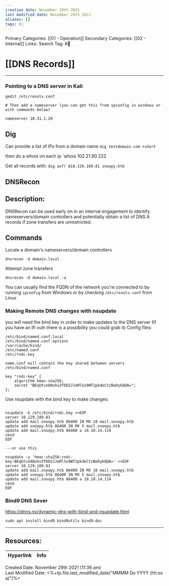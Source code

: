 ```yaml
---
creation date: November 29th 2021
last modified date: November 29th 2021
aliases: []
tags: #🧰 
---
```


Primary Categories: [[01 - Operation]] 
Secondary Categories:  [[02 - Internal]]
Links: 
Search Tag: #🧰  

# [[DNS Records]]  
___

### Pointing to a DNS server in Kali

```
gedit /etc/resolv.conf

# Then add a nameserver (you can get this from ipconfig in windows or with commands below)

nameserver 10.31.1.20
```

## Dig
Can provide a list of IPs from a domain name
`dig testdomain.com +short`

then do a whois on each ip
`whois 102.21.90.222

Get all records with:
`dig axfr @10.129.189.81 snoopy.htb`

## DNSRecon

## Description:
DNSRecon can be used early on in an internal engagement to identify nameservers/domain controllers and potentially obtain a list of DNS A records if zone transfers are unrestricted.

## Commands
Locate a domain's nameservers/domain controllers
```
dnsrecon -d domain.local
```

Attempt zone transfers
```
dnsrecon -d domain.local -a
```

You can usually find the FQDN of the network you're connected to by running `ipconfig` from Windows or by checking `/etc/resolv.conf` from Linux

### Making Remote DNS changes with nsupdate

you will need the bind key in order to make updates to the DNS server (If you have an lfi vuln there is a possibility you could grab it)
Config files:
```
/etc/bind/named.conf.local
/etc/bind/named.conf.options
/var/cache/bind/
/etc/named.conf
/etc/rndc.key

name.conf will contain the key shared between servers
/etc/bind/named.conf

key "rndc-key" {
    algorithm hmac-sha256;
    secret "BEqUtce80uhu3TOEGJJaMlSx9WT2pkdeCtzBeDykQQA=";
};
```

Use nsupdate with the bind key to make changes:
```

nsupdate -k /etc/bind/rndc.key <<EOF
server 10.129.189.81
update add mail.snoopy.htb 86400 IN MX 10 mail.snoopy.htb
update add snoopy.htb 86400 IN MX 5 mail.snoopy.htb
update add mail.snoopy.htb 86400 a 10.10.14.114
send
EOF

---or use this

nsupdate -y 'hmac-sha256:rndc-key:BEqUtce80uhu3TOEGJJaMlSx9WT2pkdeCtzBeDykQQA=' <<EOF
server 10.129.189.81
update add mail.snoopy.htb 86400 IN MX 10 mail.snoopy.htb
update add snoopy.htb 86400 IN MX 5 mail.snoopy.htb
update add mail.snoopy.htb 86400 a 10.10.14.114
send
EOF
```

### Bind9 DNS Sever
https://dnns.no/dynamic-dns-with-bind-and-nsupdate.html
```
sudo apt install bind9 bind9utils bind9-doc
```

___

## Resources:

| Hyperlink | Info |
| --------- | ---- |


Created Date: November 29th 2021 (11:36 am)  
Last Modified Date: <%+tp.file.last_modified_date("MMMM Do YYYY (hh:ss a)")%>
